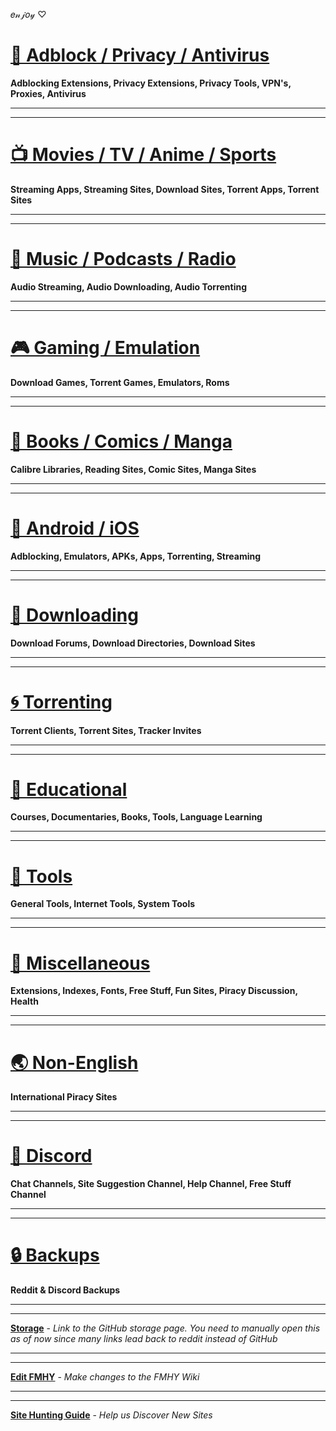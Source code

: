 𝑒𝓃𝒿𝑜𝓎 ♡

# [📛 Adblock / Privacy / Antivirus](https://github.com/nbats/FMHY/wiki/%F0%9F%93%9B-Adblock---Privacy---Antivirus)

**Adblocking Extensions, Privacy Extensions, Privacy Tools, VPN's, Proxies, Antivirus** 

***
***

# [📺 Movies / TV / Anime / Sports](https://github.com/nbats/FMHY/wiki/%F0%9F%93%BA-Movies---TV---Anime---Sports)

**Streaming Apps, Streaming Sites, Download Sites, Torrent Apps, Torrent Sites** 

***
***

# [🎵 Music / Podcasts / Radio](https://github.com/nbats/FMHY/wiki/%F0%9F%8E%B5-Music---Podcasts---Radio)

**Audio Streaming, Audio Downloading, Audio Torrenting**

***
***

# [🎮 Gaming / Emulation](https://github.com/nbats/FMHY/wiki/%F0%9F%8E%AE-Gaming---Emulation)

**Download Games, Torrent Games, Emulators, Roms**

***
***

# [📗 Books / Comics / Manga](https://github.com/nbats/FMHY/wiki/%F0%9F%93%97-Books---Comics---Manga)

**Calibre Libraries, Reading Sites, Comic Sites, Manga Sites**

***
***

# [📱 Android / iOS](https://github.com/nbats/FMHY/wiki/%F0%9F%93%B1-Android---iOS)

**Adblocking, Emulators, APKs, Apps, Torrenting, Streaming**

***
***

# [💾 Downloading](https://github.com/nbats/FMHY/wiki/%F0%9F%92%BE-Downloading)

**Download Forums, Download Directories, Download Sites**

***
***

# [🌀 Torrenting](https://github.com/nbats/FMHY/wiki/%F0%9F%8C%80-Torrenting)

**Torrent Clients, Torrent Sites, Tracker Invites**

***
***

# [🧠 Educational](https://github.com/nbats/FMHY/wiki/%F0%9F%A7%A0-Educational)

**Courses, Documentaries, Books, Tools, Language Learning**

***
***

# [🔧 Tools](https://github.com/nbats/FMHY/wiki/%F0%9F%94%A7-Tools)

**General Tools, Internet Tools, System Tools**

***
***

# [📂 Miscellaneous](https://github.com/nbats/FMHY/wiki/%F0%9F%93%82-Miscellaneous)

**Extensions, Indexes, Fonts, Free Stuff, Fun Sites, Piracy Discussion, Health**

***
***

# [🌏 Non-English](https://github.com/nbats/FMHY/wiki/%F0%9F%8C%8F-Non-English)

**International Piracy Sites**

***
***

# [💬 Discord](https://discord.gg/vgnaeka)

**Chat Channels, Site Suggestion Channel, Help Channel, Free Stuff Channel** 

***
***

# [🔒 Backups](https://github.com/nbats/FMHY/wiki/Backups)

**Reddit & Discord Backups**

***
***

**[Storage](https://github.com/nbats/FMHY/wiki/Storage)** - *Link to the GitHub storage page. You need to manually open this as of now since many links lead back to reddit instead of GitHub*

***
***

**[Edit FMHY](https://rentry.co/FMHYedit)** - *Make changes to the FMHY Wiki*

***
***

**[Site Hunting Guide](https://www.reddit.com/r/FREEMEDIAHECKYEAH/wiki/find-new-sites)** - *Help us Discover New Sites*
